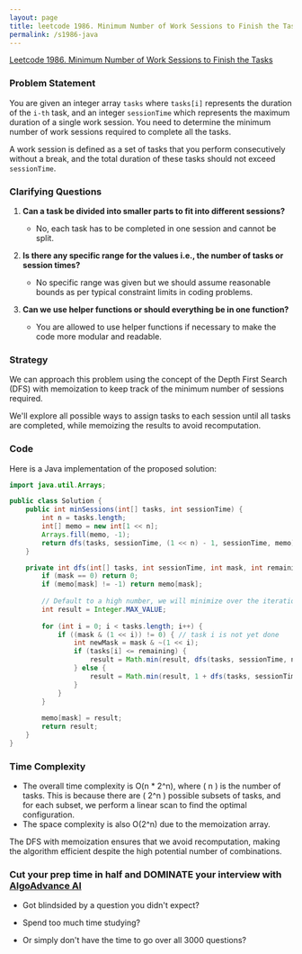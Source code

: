 ```yaml
---
layout: page
title: leetcode 1986. Minimum Number of Work Sessions to Finish the Tasks
permalink: /s1986-java
---
```

[Leetcode 1986. Minimum Number of Work Sessions to Finish the Tasks](https://algoadvance.github.io/algoadvance/l1986)
### Problem Statement

You are given an integer array `tasks` where `tasks[i]` represents the duration of the `i-th` task, and an integer `sessionTime` which represents the maximum duration of a single work session. You need to determine the minimum number of work sessions required to complete all the tasks. 

A work session is defined as a set of tasks that you perform consecutively without a break, and the total duration of these tasks should not exceed `sessionTime`.

### Clarifying Questions

1. **Can a task be divided into smaller parts to fit into different sessions?**
   - No, each task has to be completed in one session and cannot be split.

2. **Is there any specific range for the values i.e., the number of tasks or session times?**
   - No specific range was given but we should assume reasonable bounds as per typical constraint limits in coding problems.

3. **Can we use helper functions or should everything be in one function?**
   - You are allowed to use helper functions if necessary to make the code more modular and readable.

### Strategy

We can approach this problem using the concept of the Depth First Search (DFS) with memoization to keep track of the minimum number of sessions required. 

We'll explore all possible ways to assign tasks to each session until all tasks are completed, while memoizing the results to avoid recomputation. 

### Code

Here is a Java implementation of the proposed solution:

```java
import java.util.Arrays;

public class Solution {
    public int minSessions(int[] tasks, int sessionTime) {
        int n = tasks.length;
        int[] memo = new int[1 << n];
        Arrays.fill(memo, -1);
        return dfs(tasks, sessionTime, (1 << n) - 1, sessionTime, memo);
    }

    private int dfs(int[] tasks, int sessionTime, int mask, int remaining, int[] memo) {
        if (mask == 0) return 0;
        if (memo[mask] != -1) return memo[mask];
        
        // Default to a high number, we will minimize over the iterations.
        int result = Integer.MAX_VALUE;
        
        for (int i = 0; i < tasks.length; i++) {
            if ((mask & (1 << i)) != 0) { // task i is not yet done
                int newMask = mask & ~(1 << i);
                if (tasks[i] <= remaining) {
                    result = Math.min(result, dfs(tasks, sessionTime, newMask, remaining - tasks[i], memo));
                } else {
                    result = Math.min(result, 1 + dfs(tasks, sessionTime, newMask, sessionTime - tasks[i], memo));
                }
            }
        }
        
        memo[mask] = result;
        return result;
    }
}
```

### Time Complexity

- The overall time complexity is O(n * 2^n), where \( n \) is the number of tasks. This is because there are \( 2^n \) possible subsets of tasks, and for each subset, we perform a linear scan to find the optimal configuration.
- The space complexity is also O(2^n) due to the memoization array.

The DFS with memoization ensures that we avoid recomputation, making the algorithm efficient despite the high potential number of combinations.


### Cut your prep time in half and DOMINATE your interview with [AlgoAdvance AI](https://algoAdvance.com)

- Got blindsided by a question you didn't expect?

- Spend too much time studying?

- Or simply don't have the time to go over all 3000 questions?

